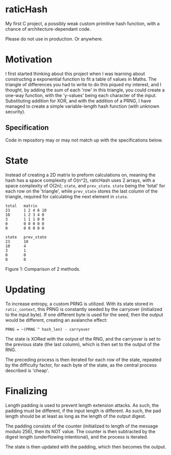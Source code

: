 # raticHash

My first C project, a possibly weak custom primitive hash function, with a chance of architecture-dependant code.

Please do not use in production. Or anywhere.

# Motivation

I first started thinking about this project when I was learning about constructing a exponential function to fit a table of values in Maths. The triangle of differences you had to write to do this piqued my interest, and I thought, by adding the sum of each 'row' in this triangle, you could create a one-way function, with the 'y-values' being each character of the input. Substituting addition for XOR, and with the addition of a PRNG, I have managed to create a simple variable-length hash function (with unknown security).

## Specification

Code in repository may or may not match up with the specifications below.

# State

Instead of creating a 2D matrix to preform calculations on, meaning the hash has a space complexity of O(n^2), raticHash uses 2 arrays, with a space complexity of O(2n); `state`, and `prev_state`. `state` being the 'total' for each row on the 'triangle', while `prev_state` stores the last column of the triangle, required for calculating the next element in `state`.

```
total   matrix
23      1 2 4 6 10
10      1 2 3 4 0
3       1 1 1 0 0
0       0 0 0 0 0
0       0 0 0 0 0

state   prev_state
23      10
10      4
3       1
0       0
0       0
```
Figure 1: Comparison of 2 methods.


# Updating

To increase entropy, a custom PRNG is utilized. With its state stored in `ratic_context`, this PRNG is constantly seeded by the carryover (initialized to the input byte). If one different byte is used for the seed, then the output would be different, creating an avalanche effect:

```
PRNG = ~(PRNG ^ hash_len) - carryover
```

The state is XORed with the output of the RNG, and the carryover is set to the previous state (the last column), which is then set to the output of the RNG.

The preceding process is then iterated for each row of the state, repeated by the difficulty factor, for each byte of the state, as the central process described is 'cheap'.

# Finalizing

Length padding is used to prevent length extension attacks. As such, the padding must be different, if the input length is different. As such, the pad length should be at least as long as the length of the output digest.

The padding consists of the counter (initialized to length of the message modulo 256), then its NOT value. The counter is then subtracted by the digest length (underflowing intentional), and the process is iterated.

The state is then updated with the padding, which then becomes the output.
